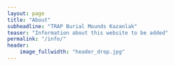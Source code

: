 ```yaml
---
layout: page
title: "About"
subheadline: "TRAP Burial Mounds Kazanlak"
teaser: "Information about this website to be added"
permalink: "/info/"
header:
    image_fullwidth: "header_drop.jpg"
---
```

